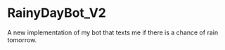# RainyDayBot_V2
A new implementation of my bot that texts me if there is a chance of rain tomorrow.
